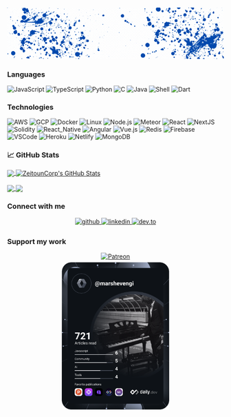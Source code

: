 [![Header](https://github.com/ZeitounCorp/ZeitounCorp/blob/main/GH.gif "Header")](https://github.com/ZeitounCorp/ZeitounCorp/)

### Languages

![JavaScript](https://img.shields.io/badge/-JavaScript-000?&logo=JavaScript)
![TypeScript](https://img.shields.io/badge/-TypeScript-000?&logo=TypeScript)
![Python](https://img.shields.io/badge/-Python-000?&logo=Python)
![C](https://img.shields.io/badge/-C-000?&logo=C)
![Java](https://img.shields.io/badge/-Java-000?&logo=Java&logoColor=007396)
![Shell](https://img.shields.io/badge/-Shell-000?&logo=Shell)
![Dart](https://img.shields.io/badge/-Dart-000?&logo=Dart)

### Technologies

![AWS](https://img.shields.io/badge/-AWS-000?&logo=Amazon-AWS&logoColor=F90)
![GCP](https://img.shields.io/badge/-GCP-000?&logo=google-cloud)
![Docker](https://img.shields.io/badge/-Docker-000?&logo=Docker)
![Linux](https://img.shields.io/badge/-Linux-000?&logo=Linux)
![Node.js](https://img.shields.io/badge/-Node.js-000?&logo=node.js)
![Meteor](https://img.shields.io/badge/-Meteor-000?&logo=Meteor)
![React](https://img.shields.io/badge/-React-000?&logo=React)
![NextJS](https://img.shields.io/badge/-Next.Js-000?&logo=nextdotjs)
![Solidity](https://img.shields.io/badge/-Solidity-000?&logo=solidity)
![React_Native](https://img.shields.io/badge/-React_Native-000?&logo=React)
![Angular](https://img.shields.io/badge/-Angular-000?&logo=Angular&logoColor=red)
![Vue.js](https://img.shields.io/badge/-Vue.js-000?&logo=Vue.js)
![Redis](https://img.shields.io/badge/-Redis-000?&logo=Redis)
![Firebase](https://img.shields.io/badge/-Firebase-000?&logo=Firebase)
![VSCode](https://img.shields.io/badge/-VSCode-000?&logo=microsoft) 
![Heroku](https://img.shields.io/badge/-Heroku-000?&logo=Heroku&logoColor=430098)
![Netlify](https://img.shields.io/badge/-Netlify-000?&logo=Netlify&logoColor=00C7B7)
![MongoDB](https://img.shields.io/badge/-MongoDB-000?&logo=MongoDB)

### &#x1f4c8; GitHub Stats

<div>
  <a href="https://github.com/ZeitounCorp/ZeitounCorp">
    <img align="center" src="https://github-readme-stats.vercel.app/api/top-langs/?username=ZeitounCorp&count_private=true&show_icons=true&theme=dracula&hide=scss,css,html,tex&langs_count=3" />
  </a>
  <a href="https://github.com/ZeitounCorp/ZeitounCorp">
    <img align="center" src="https://github-readme-stats.vercel.app/api?username=ZeitounCorp&show_icons=true&line_height=27&count_private=true&theme=dracula" alt="ZeitounCorp's GitHub Stats" />
  </a>
</div>

<br />

<div>
  <a href="https://github.com/ZeitounCorp/load-balancer">
    <img align="center" src="https://github-readme-stats.vercel.app/api/pin/?username=ZeitounCorp&repo=load-balancer&theme=dracula" />
  </a>
  <a href="https://github.com/ZeitounCorp/addUsefullLinks">
    <img align="center" src="https://github-readme-stats.vercel.app/api/pin/?username=ZeitounCorp&repo=addUsefullLinks&theme=dracula" />
  </a>    
</div>

### Connect with me  
<div align="center">
  <a href="https://github.com/ZeitounCorp" target="_blank">
    <img src="https://img.shields.io/badge/github-%2324292e.svg?&style=for-the-badge&logo=github&logoColor=white" alt="github" style="margin-bottom: 5px;" />
  </a>
  <a href="https://www.linkedin.com/in/lenny-zeitoun/" target="_blank">
    <img src="https://img.shields.io/badge/linkedin-%231E77B5.svg?&style=for-the-badge&logo=linkedin&logoColor=white" alt="linkedin" style="margin-bottom: 5px;" />
  </a>  
  <a href="https://dev.to/zeitouncorp" target="_blank">
    <img src="https://img.shields.io/badge/dev.to-0A0A0A?style=for-the-badge&logo=dev.to&logoColor=white" alt="dev.to" style="margin-bottom: 5px;" />
  </a>
</div>

### Support my work
<div align="center">
  <a href="https://www.patreon.com/marshevEngi" target="_blank">
    <img src="https://img.shields.io/badge/-Patreon-000?style=for-the-badge&logo=patreon" alt="Patreon" style="margin-bottom: 5px;" />
  </a>
</div>

<div align="center">
  <a href="https://app.daily.dev/MarshevEngi"><img align="center" src="https://github.com/ZeitounCorp/ZeitounCorp/blob/main/devcard.svg" width="250" alt="Lenny Zeitoun's Dev Card"/></a>
</div>

